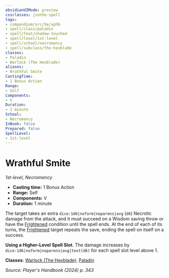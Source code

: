 ```yaml
---
obsidianUIMode: preview
cssclasses: json5e-spell
tags:
- compendium/src/5e/xphb
- spell/class/paladin
- spell/feat/shadow-touched
- spell/level/1st-level
- spell/school/necromancy
- spell/subclass/the-hexblade
classes:
- Paladin
- Warlock (The Hexblade)
aliases:
- Wrathful Smite
CastingTime: 
- 1 Bonus Action
Range:
- Self
Components:
- V
Duration:
- 1 minute
School:
- Necromancy
InBook: false
Prepared: false
SpellLevel:
- 1st-level
---
```

# Wrathful Smite
*1st-level, Necromancy*  


- **Casting time:** 1 Bonus Action
- **Range:** Self
- **Components:** V
- **Duration:** 1 minute

The target takes an extra `dice:1d6|noform|noparens|avg` (`d6`) Necrotic damage from the attack, and it must succeed on a Wisdom saving throw or have the [Frightened](conditions.md#Frightened) condition until the spell ends. At the end of each of its turns, the [Frightened](conditions.md#Frightened) target repeats the save, ending the spell on itself on a success.

**Using a Higher-Level Spell Slot.** The damage increases by `dice:1d6|noform|noparens|avg|text(d6)` for each spell slot level above 1.

**Classes**: [Warlock (The Hexblade)](/3-Mechanics/CLI/lists/list-spells-classes-the-hexblade-xge.md "subclass=XGE;class=XPHB"); [Paladin](/3-Mechanics/CLI/lists/list-spells-classes-paladin.md)

*Source: Player's Handbook (2024) p. 343*